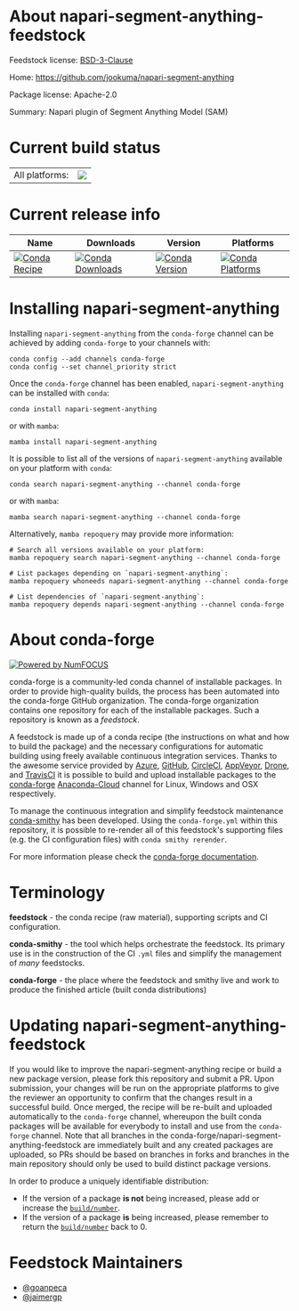 About napari-segment-anything-feedstock
=======================================

Feedstock license: [BSD-3-Clause](https://github.com/conda-forge/napari-segment-anything-feedstock/blob/main/LICENSE.txt)

Home: https://github.com/jookuma/napari-segment-anything

Package license: Apache-2.0

Summary: Napari plugin of Segment Anything Model (SAM)

Current build status
====================


<table><tr><td>All platforms:</td>
    <td>
      <a href="https://dev.azure.com/conda-forge/feedstock-builds/_build/latest?definitionId=19376&branchName=main">
        <img src="https://dev.azure.com/conda-forge/feedstock-builds/_apis/build/status/napari-segment-anything-feedstock?branchName=main">
      </a>
    </td>
  </tr>
</table>

Current release info
====================

| Name | Downloads | Version | Platforms |
| --- | --- | --- | --- |
| [![Conda Recipe](https://img.shields.io/badge/recipe-napari--segment--anything-green.svg)](https://anaconda.org/conda-forge/napari-segment-anything) | [![Conda Downloads](https://img.shields.io/conda/dn/conda-forge/napari-segment-anything.svg)](https://anaconda.org/conda-forge/napari-segment-anything) | [![Conda Version](https://img.shields.io/conda/vn/conda-forge/napari-segment-anything.svg)](https://anaconda.org/conda-forge/napari-segment-anything) | [![Conda Platforms](https://img.shields.io/conda/pn/conda-forge/napari-segment-anything.svg)](https://anaconda.org/conda-forge/napari-segment-anything) |

Installing napari-segment-anything
==================================

Installing `napari-segment-anything` from the `conda-forge` channel can be achieved by adding `conda-forge` to your channels with:

```
conda config --add channels conda-forge
conda config --set channel_priority strict
```

Once the `conda-forge` channel has been enabled, `napari-segment-anything` can be installed with `conda`:

```
conda install napari-segment-anything
```

or with `mamba`:

```
mamba install napari-segment-anything
```

It is possible to list all of the versions of `napari-segment-anything` available on your platform with `conda`:

```
conda search napari-segment-anything --channel conda-forge
```

or with `mamba`:

```
mamba search napari-segment-anything --channel conda-forge
```

Alternatively, `mamba repoquery` may provide more information:

```
# Search all versions available on your platform:
mamba repoquery search napari-segment-anything --channel conda-forge

# List packages depending on `napari-segment-anything`:
mamba repoquery whoneeds napari-segment-anything --channel conda-forge

# List dependencies of `napari-segment-anything`:
mamba repoquery depends napari-segment-anything --channel conda-forge
```


About conda-forge
=================

[![Powered by
NumFOCUS](https://img.shields.io/badge/powered%20by-NumFOCUS-orange.svg?style=flat&colorA=E1523D&colorB=007D8A)](https://numfocus.org)

conda-forge is a community-led conda channel of installable packages.
In order to provide high-quality builds, the process has been automated into the
conda-forge GitHub organization. The conda-forge organization contains one repository
for each of the installable packages. Such a repository is known as a *feedstock*.

A feedstock is made up of a conda recipe (the instructions on what and how to build
the package) and the necessary configurations for automatic building using freely
available continuous integration services. Thanks to the awesome service provided by
[Azure](https://azure.microsoft.com/en-us/services/devops/), [GitHub](https://github.com/),
[CircleCI](https://circleci.com/), [AppVeyor](https://www.appveyor.com/),
[Drone](https://cloud.drone.io/welcome), and [TravisCI](https://travis-ci.com/)
it is possible to build and upload installable packages to the
[conda-forge](https://anaconda.org/conda-forge) [Anaconda-Cloud](https://anaconda.org/)
channel for Linux, Windows and OSX respectively.

To manage the continuous integration and simplify feedstock maintenance
[conda-smithy](https://github.com/conda-forge/conda-smithy) has been developed.
Using the ``conda-forge.yml`` within this repository, it is possible to re-render all of
this feedstock's supporting files (e.g. the CI configuration files) with ``conda smithy rerender``.

For more information please check the [conda-forge documentation](https://conda-forge.org/docs/).

Terminology
===========

**feedstock** - the conda recipe (raw material), supporting scripts and CI configuration.

**conda-smithy** - the tool which helps orchestrate the feedstock.
                   Its primary use is in the construction of the CI ``.yml`` files
                   and simplify the management of *many* feedstocks.

**conda-forge** - the place where the feedstock and smithy live and work to
                  produce the finished article (built conda distributions)


Updating napari-segment-anything-feedstock
==========================================

If you would like to improve the napari-segment-anything recipe or build a new
package version, please fork this repository and submit a PR. Upon submission,
your changes will be run on the appropriate platforms to give the reviewer an
opportunity to confirm that the changes result in a successful build. Once
merged, the recipe will be re-built and uploaded automatically to the
`conda-forge` channel, whereupon the built conda packages will be available for
everybody to install and use from the `conda-forge` channel.
Note that all branches in the conda-forge/napari-segment-anything-feedstock are
immediately built and any created packages are uploaded, so PRs should be based
on branches in forks and branches in the main repository should only be used to
build distinct package versions.

In order to produce a uniquely identifiable distribution:
 * If the version of a package **is not** being increased, please add or increase
   the [``build/number``](https://docs.conda.io/projects/conda-build/en/latest/resources/define-metadata.html#build-number-and-string).
 * If the version of a package **is** being increased, please remember to return
   the [``build/number``](https://docs.conda.io/projects/conda-build/en/latest/resources/define-metadata.html#build-number-and-string)
   back to 0.

Feedstock Maintainers
=====================

* [@goanpeca](https://github.com/goanpeca/)
* [@jaimergp](https://github.com/jaimergp/)

